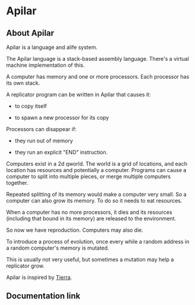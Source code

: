 # Apilar

## About Apilar

Apilar is a language and alife system.

The Apilar language is a stack-based assembly language. There's a virtual machine
implementation of this.

A computer has memory and one or more processors. Each processor has its own stack.

A replicator program can be written in Apilar that causes it:

* to copy itself

* to spawn a new processor for its copy

Processors can disappear if:

* they run out of memory

* they run an explicit "END" instruction.

Computers exist in a 2d qworld. The world is a grid of locations, and each location
has resources and potentially a computer. Programs can cause a computer to split
into multiple pieces, or merge multiple computers together. 

Repeated splitting of its memory would make a computer very small. So a
computer can also grow its memory. To do so it needs to eat resources.

When a computer has no more processors, it dies and its resources (including that bound in its memory)
are released to the environment.

So now we have reproduction. Computers may also die. 

To introduce a process of evolution, once every while a random address in a random computer's memory is mutated.

This is usually not very useful, but sometimes a mutation may help a replicator grow.

Apilar is inspired by [Tierra](https://en.wikipedia.org/wiki/Tierra_(computer_simulation)).

## Documentation link

